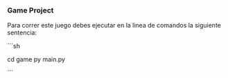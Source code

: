 ###  Game Project

Para correr este juego debes ejecutar en la linea de comandos la siguiente sentencia:

´´´sh

cd game
py main.py

´´´

